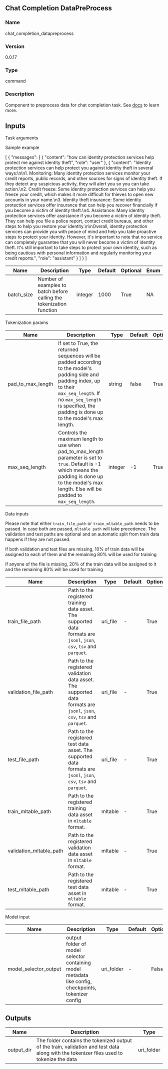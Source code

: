 ## Chat Completion DataPreProcess

### Name 

chat_completion_datapreprocess

### Version 

0.0.17

### Type 

command

### Description 

Component to preprocess data for chat completion task. See [docs](https://aka.ms/azureml/components/chat_completion_datapreprocess) to learn more.

## Inputs 

Task arguments

Sample example

[ { "messages": [ { "content": "how can identity protection services help protect me against identity theft", "role": "user" }, { "content": "Identity protection services can help protect you against identity theft in several ways:\n\n1. Monitoring: Many identity protection services monitor your credit reports, public records, and other sources for signs of identity theft. If they detect any suspicious activity, they will alert you so you can take action.\n2. Credit freeze: Some identity protection services can help you freeze your credit, which makes it more difficult for thieves to open new accounts in your name.\n3. Identity theft insurance: Some identity protection services offer insurance that can help you recover financially if you become a victim of identity theft.\n4. Assistance: Many identity protection services offer assistance if you become a victim of identity theft. They can help you file a police report, contact credit bureaus, and other steps to help you restore your identity.\n\nOverall, identity protection services can provide you with peace of mind and help you take proactive steps to protect your identity. However, it's important to note that no service can completely guarantee that you will never become a victim of identity theft. It's still important to take steps to protect your own identity, such as being cautious with personal information and regularly monitoring your credit reports.", "role": "assistant" } ] } ]

| Name                        | Description                                                                                                                                                                                | Type    | Default | Optional | Enum |
| --------------------------- | ------------------------------------------------------------------------------------------------------------------------------------------------------------------------------------------ | ------- | ------- | -------- | ---- |
| batch_size                  | Number of examples to batch before calling the tokenization function                                                                                                                       | integer | 1000    | True     | NA   |



Tokenization params

| Name              | Description                                                                                                                                                                                                                         | Type    | Default | Optional | Enum              |
| ----------------- | ----------------------------------------------------------------------------------------------------------------------------------------------------------------------------------------------------------------------------------- | ------- | ------- | -------- | ----------------- |
| pad_to_max_length | If set to True, the returned sequences will be padded according to the model's padding side and padding index, up to their `max_seq_length`. If no `max_seq_length` is specified, the padding is done up to the model's max length. | string  | false   | True     | ['true', 'false'] |
| max_seq_length    | Controls the maximum length to use when pad_to_max_length parameter is set to `true`. Default is -1 which means the padding is done up to the model's max length. Else will be padded to `max_seq_length`.                          | integer | -1      | True     | NA                |



Data inputs

Please note that either `train_file_path` or `train_mltable_path` needs to be passed. In case both are passed, `mltable path` will take precedence. The validation and test paths are optional and an automatic split from train data happens if they are not passed.

If both validation and test files are missing, 10% of train data will be assigned to each of them and the remaining 80% will be used for training

If anyone of the file is missing, 20% of the train data will be assigned to it and the remaining 80% will be used for training

| Name                    | Description                                                                                                               | Type     | Default | Optional | Enum |
| ----------------------- | ------------------------------------------------------------------------------------------------------------------------- | -------- | ------- | -------- | ---- |
| train_file_path         | Path to the registered training data asset. The supported data formats are `jsonl`, `json`, `csv`, `tsv` and `parquet`.   | uri_file | -       | True     | NA   |
| validation_file_path    | Path to the registered validation data asset. The supported data formats are `jsonl`, `json`, `csv`, `tsv` and `parquet`. | uri_file | -       | True     | NA   |
| test_file_path          | Path to the registered test data asset. The supported data formats are `jsonl`, `json`, `csv`, `tsv` and `parquet`.       | uri_file | -       | True     | NA   |
| train_mltable_path      | Path to the registered training data asset in `mltable` format.                                                           | mltable  | -       | True     | NA   |
| validation_mltable_path | Path to the registered validation data asset in `mltable` format.                                                         | mltable  | -       | True     | NA   |
| test_mltable_path       | Path to the registered test data asset in `mltable` format.                                                               | mltable  | -       | True     | NA   |



Model input

| Name                  | Description                                                                                          | Type       | Default | Optional | Enum |
| --------------------- | ---------------------------------------------------------------------------------------------------- | ---------- | ------- | -------- | ---- |
| model_selector_output | output folder of model selector containing model metadata like config, checkpoints, tokenizer config | uri_folder | -       | False    | NA   |

## Outputs 

| Name       | Description                                                                                                                              | Type       |
| ---------- | ---------------------------------------------------------------------------------------------------------------------------------------- | ---------- |
| output_dir | The folder contains the tokenized output of the train, validation and test data along with the tokenizer files used to tokenize the data | uri_folder |
